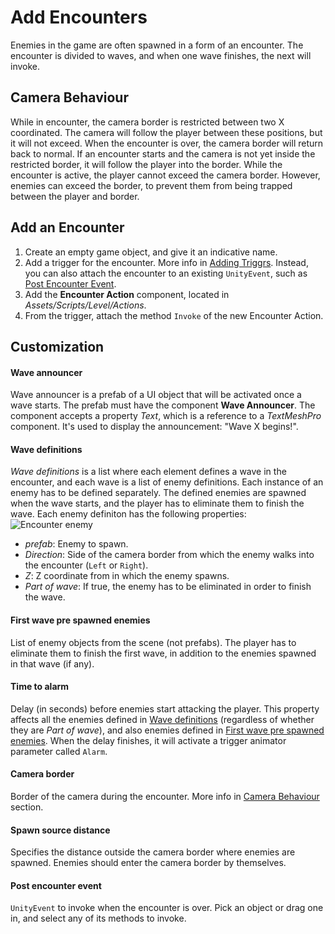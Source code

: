 # Add Encounters

Enemies in the game are often spawned in a form of an encounter. The encounter is divided to waves, and when one wave finishes, the next will invoke.

## Camera Behaviour

While in encounter, the camera border is restricted between two X coordinated. The camera will follow the player between these positions, but it will not exceed. When the encounter is over, the camera border will return back to normal. If an encounter starts and the camera is not yet inside the restricted border, it will follow the player into the border. While the encounter is active, the player cannot exceed the camera border. However, enemies can exceed the border, to prevent them from being trapped between the player and border.

## Add an Encounter

1. Create an empty game object, and give it an indicative name.
2. Add a trigger for the encounter. More info in [Adding Triggrs](../manual/add-triggers.md). Instead, you can also attach the encounter to an existing `UnityEvent`, such as [Post Encounter Event](../manual/create-cutscenes.md#post-cutscene-event).
3. Add the **Encounter Action** component, located in *Assets/Scripts/Level/Actions*.
4. From the trigger, attach the method `Invoke` of the new Encounter Action.

## Customization

#### Wave announcer

Wave announcer is a prefab of a UI object that will be activated once a wave starts. The prefab must have the component **Wave Announcer**. The component accepts a property *Text*, which is a reference to a *TextMeshPro* component. It's used to display the announcement: "Wave X begins!".

#### Wave definitions

*Wave definitions* is a list where each element defines a wave in the encounter, and each wave is a list of enemy definitions. Each instance of an enemy has to be defined separately. The defined enemies are spawned when the wave starts, and the player has to eliminate them to finish the wave. Each enemy definiton has the following properties:
![Encounter enemy](../resources/EncounterEnemy.png)

* *prefab*:  Enemy to spawn.
* *Direction*: Side of the camera border from which the enemy walks into the encounter (`Left` or `Right`).
* *Z*: Z coordinate from in which the enemy spawns.
* *Part of wave*: If true, the enemy has to be eliminated in order to finish the wave.

#### First wave pre spawned enemies

List of enemy objects from the scene (not prefabs). The player has to eliminate them to finish the first wave, in addition to the enemies spawned in that wave (if any).

#### Time to alarm

Delay (in seconds) before enemies start attacking the player. This property affects all the enemies defined in [Wave definitions](#wave-definitions) (regardless of whether they are *Part of wave*), and also enemies defined in [First wave pre spawned enemies](#first-wave-pre-spawned-enemies). When the delay finishes, it will activate a trigger animator parameter called `Alarm`.

#### Camera border

Border of the camera during the encounter. More info in [Camera Behaviour](#camera-behaviour) section.

#### Spawn source distance

Specifies the distance outside the camera border where enemies are spawned. Enemies should enter the camera border by themselves.

#### Post encounter event

`UnityEvent` to invoke when the encounter is over. Pick an object or drag one in, and select any of its methods to invoke.